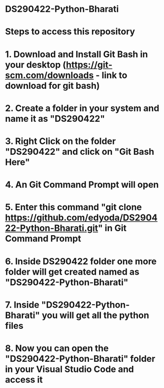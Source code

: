 # DS290422-Python-Bharati

# Steps to access this repository
# 1. Download and Install Git Bash in your desktop  (https://git-scm.com/downloads - link to download for git bash)
# 2. Create a folder in your system and name it as "DS290422"
# 3. Right Click on the folder "DS290422" and click on "Git Bash Here"
# 4. An Git Command Prompt will open
# 5. Enter this command "git clone https://github.com/edyoda/DS290422-Python-Bharati.git" in Git Command Prompt
# 6. Inside DS290422 folder one more folder will get created named as "DS290422-Python-Bharati"
# 7. Inside "DS290422-Python-Bharati" you will get all the python files
# 8. Now you can open the "DS290422-Python-Bharati" folder in your Visual Studio Code and access it